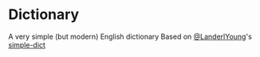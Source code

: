 Dictionary
===========

A very simple (but modern) English dictionary
Based on [@LanderlYoung](https://github.com/LanderlYoung)'s [simple-dict](https://github.com/LanderlYoung/simple-dict)